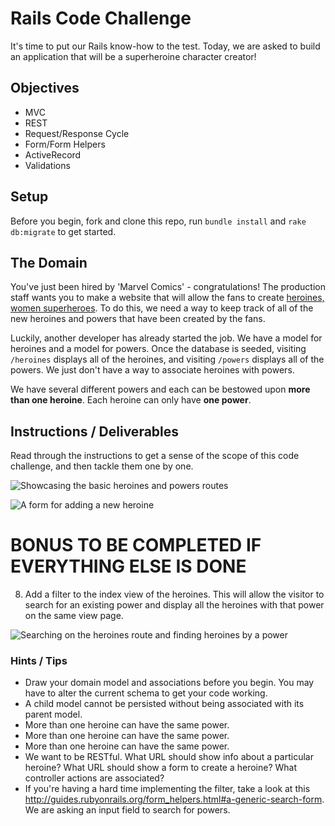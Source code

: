 # Rails Code Challenge

It's time to put our Rails know-how to the test. Today, we are asked to build an application that will be a superheroine character creator!

## Objectives
+ MVC
+ REST
+ Request/Response Cycle
+ Form/Form Helpers
+ ActiveRecord
+ Validations

## Setup

Before you begin, fork and clone this repo, run `bundle install` and `rake db:migrate` to get started.

## The Domain

You've just been hired by 'Marvel Comics' - congratulations! The production staff wants you to make a website that will allow the fans to create [heroines, women superheroes](http://www.dictionary.com/browse/heroine). To do this, we need a way to keep track of all of the new heroines and powers that have been created by the fans.

Luckily, another developer has already started the job. We have a model for heroines and a model for powers. Once the database is seeded, visiting `/heroines` displays all of the heroines, and visiting `/powers` displays all of the powers. We just don't have a way to associate heroines with powers.

We have several different powers and each can be bestowed upon **more than one heroine**. Each heroine can only have **one power**.

## Instructions / Deliverables

Read through the instructions to get a sense of the scope of this code challenge, and then tackle them one by one.

![Showcasing the basic heroines and powers routes](heroines_and_powers.gif)

<!-- 1. Create the associations between models. You may have to alter the current schema to get your code working. If you've set up your relationships properly, you should be able to run `rake db:seed` without errors, and confirm in console that the heroines and powers have been created with the proper relations. -->

<!-- 2. On the heroines index page, a heroine's super name should link to that heroine's show page. -->

<!-- 3. The heroine show page should include the heroine's name (eg. Kamala Khan), her super name (eg. Ms. Marvel), and her power. The power should link to the power show page.   -->

<!-- 4. The power show page should have its name and description. -->

<!-- 5. As a visitor to the website, I should be able to create a new heroine with her name and super name. -->

<!-- 6. The form should also allow each heroine to be created with **only one of the existing powers**. -->

  ![A form for adding a new heroine](new_heroine_form.gif)

<!-- 7. Make sure no two heroines have the same super name. -->

# BONUS TO BE COMPLETED IF EVERYTHING ELSE IS DONE

8. Add a filter to the index view of the heroines. This will allow the visitor to search for an existing power and display all the heroines with that power on the same view page.

![Searching on the heroines route and finding heroines by a power](search_by_power.gif)


### Hints / Tips
+ Draw your domain model and associations before you begin. You may have to alter the current schema to get your code working.
+ A child model cannot be persisted without being associated with its parent model.
+ More than one heroine can have the same power.
+ More than one heroine can have the same power.
+ More than one heroine can have the same power.
+ We want to be RESTful. What URL should show info about a particular heroine? What URL should show a form to create a heroine? What controller actions are associated?
+ If you're having a hard time implementing the filter, take a look at this http://guides.rubyonrails.org/form_helpers.html#a-generic-search-form. We are asking an input field to search for powers.



<!-- <h3>Search by Superpower:</h3>
<%= form_tag(heroines_path method: "get") do %>
  <%= text_field_tag :heroine, params[:heroine] %>
  <%= submit_tag "Search", power: nil %>
<% end %> -->
